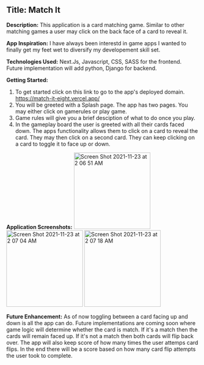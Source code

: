 ## Title: **Match It**

**Description:**
  This application is a card matching game. Similar to other matching games a user may click on the back face of a card to reveal it.

**App Inspiration:**
  I have always been interestd in game apps I wanted to finally get my feet wet to diversify my developement skill set.

**Technologies Used:**
  Next.Js, Javascript, CSS, SASS for the frontend. Future implementation will add python, Django for backend.

**Getting Started:**
  1. To get started click on this link to go to the app's deployed domain.
  https://match-it-eight.vercel.app/
  2. You will be greeted with a Splash page. The app has two pages. You may either click on gamerules or play game. 
  3. Game rules will give you a brief desciption of what to do once you play.
  4. In the gameplay board the user is greeted with all their cards faced down. The apps functionality allows them to click on a card to reveal the card. They may then click on a second card. They can keep clicking on a card to toggle it to face up or down.

**Application Screenshots:**
<img width="200" alt="Screen Shot 2021-11-23 at 2 06 51 AM" src="https://user-images.githubusercontent.com/78382082/142985777-7a637bbf-b250-4086-b709-2c7625d2cca5.png">
<img width="200" alt="Screen Shot 2021-11-23 at 2 07 04 AM" src="https://user-images.githubusercontent.com/78382082/142985955-76731b04-99c5-4f47-ba18-87e9832de848.png">
<img width="200" alt="Screen Shot 2021-11-23 at 2 07 18 AM" src="https://user-images.githubusercontent.com/78382082/142985963-2b4973d3-284f-403f-bb5a-f055756da8bd.png">

    
  **Future Enhancement:**
  As of now toggling between a card facing up and down is all the app can do. Future implementations are coming soon where game logic will determine whether the card is match. If it's a match then the cards will remain faced up. If it's not a match then both cards will flip back over. The app will also keep score of how many times the user attemps card flips. In the end there will be a score based on how many card flip attempts the user took to complete.
